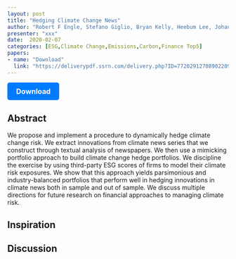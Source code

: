 ```yaml
---
layout: post
title: "Hedging Climate Change News"
author: "Robert F Engle, Stefano Giglio, Bryan Kelly, Heebum Lee, Johannes Stroebel"
presenter: "xxx"
date:  2020-02-07
categories: [ESG,Climate Change,Emissions,Carbon,Finance Top5]
papers:
- name: "Download"
  link: "https://deliverypdf.ssrn.com/delivery.php?ID=772029127089022097119080012110105029127088006054089053094028111111099118030094073027041060048030012023098000127073088065004078033006063021080095090068027115116088109058013055086105106125067001104089071097099089018030071093003011006071120027123122020003&EXT=pdf&INDEX=TRUE"
---
```



<p>
  <a href="https://deliverypdf.ssrn.com/delivery.php?ID=772029127089022097119080012110105029127088006054089053094028111111099118030094073027041060048030012023098000127073088065004078033006063021080095090068027115116088109058013055086105106125067001104089071097099089018030071093003011006071120027123122020003&EXT=pdf&INDEX=TRUE" class="button">
    Download
  </a>
</p>

<style>
  .button {
    display: inline-block;
    padding: 10px 20px;
    background-color: #007bff;
    color: #fff;
    text-decoration: none;
    border-radius: 5px;
    font-size: 16px;
    font-weight: bold;
  }
</style>

## Abstract
We propose and implement a procedure to dynamically hedge climate change risk. We extract innovations from climate news series that we construct through textual analysis of newspapers. We then use a mimicking portfolio approach to build climate change hedge portfolios. We discipline the exercise by using third-party ESG scores of firms to model their climate risk exposures. We show that this approach yields parsimonious and industry-balanced portfolios that perform well in hedging innovations in climate news both in sample and out of sample. We discuss multiple directions for future research on financial approaches to managing climate risk.
## Inspiration




## Discussion
